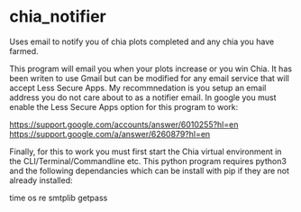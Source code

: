 # chia_notifier
Uses email to notify you of chia plots completed and any chia you have farmed. 

This program will email you when your plots increase or you win Chia. It has been writen to use Gmail but can be modified for any email service that will accept Less Secure Apps. My recommnedation is you setup an email address you do not care about to as a notifier email. In google you must enable the Less Secure Apps option for this program to work: 

https://support.google.com/accounts/answer/6010255?hl=en 
https://support.google.com/a/answer/6260879?hl=en

Finally, for this to work you must first start the Chia virtual environment in the CLI/Terminal/Commandline etc. This python program requires python3 and the following dependancies which can be install with pip if they are not already installed:

time
os
re
smtplib
getpass
